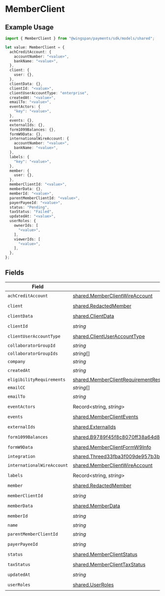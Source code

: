# MemberClient

## Example Usage

```typescript
import { MemberClient } from "@wingspan/payments/sdk/models/shared";

let value: MemberClient = {
  achCreditAccount: {
    accountNumber: "<value>",
    bankName: "<value>",
  },
  client: {
    user: {},
  },
  clientData: {},
  clientId: "<value>",
  clientUserAccountType: "enterprise",
  createdAt: "<value>",
  emailTo: "<value>",
  eventActors: {
    "key": "<value>",
  },
  events: {},
  externalIds: {},
  form1099Balances: {},
  formW9Data: {},
  internationalWireAccount: {
    accountNumber: "<value>",
    bankName: "<value>",
  },
  labels: {
    "key": "<value>",
  },
  member: {
    user: {},
  },
  memberClientId: "<value>",
  memberData: {},
  memberId: "<value>",
  parentMemberClientId: "<value>",
  payerPayeeId: "<value>",
  status: "Pending",
  taxStatus: "Failed",
  updatedAt: "<value>",
  userRoles: {
    ownerIds: [
      "<value>",
    ],
    viewerIds: [
      "<value>",
    ],
  },
};
```

## Fields

| Field                                                                                                                                                                             | Type                                                                                                                                                                              | Required                                                                                                                                                                          | Description                                                                                                                                                                       |
| --------------------------------------------------------------------------------------------------------------------------------------------------------------------------------- | --------------------------------------------------------------------------------------------------------------------------------------------------------------------------------- | --------------------------------------------------------------------------------------------------------------------------------------------------------------------------------- | --------------------------------------------------------------------------------------------------------------------------------------------------------------------------------- |
| `achCreditAccount`                                                                                                                                                                | [shared.MemberClientWireAccount](../../../sdk/models/shared/memberclientwireaccount.md)                                                                                           | :heavy_check_mark:                                                                                                                                                                | N/A                                                                                                                                                                               |
| `client`                                                                                                                                                                          | [shared.RedactedMember](../../../sdk/models/shared/redactedmember.md)                                                                                                             | :heavy_check_mark:                                                                                                                                                                | N/A                                                                                                                                                                               |
| `clientData`                                                                                                                                                                      | [shared.ClientData](../../../sdk/models/shared/clientdata.md)                                                                                                                     | :heavy_check_mark:                                                                                                                                                                | N/A                                                                                                                                                                               |
| `clientId`                                                                                                                                                                        | *string*                                                                                                                                                                          | :heavy_check_mark:                                                                                                                                                                | N/A                                                                                                                                                                               |
| `clientUserAccountType`                                                                                                                                                           | [shared.ClientUserAccountType](../../../sdk/models/shared/clientuseraccounttype.md)                                                                                               | :heavy_check_mark:                                                                                                                                                                | N/A                                                                                                                                                                               |
| `collaboratorGroupId`                                                                                                                                                             | *string*                                                                                                                                                                          | :heavy_minus_sign:                                                                                                                                                                | N/A                                                                                                                                                                               |
| `collaboratorGroupIds`                                                                                                                                                            | *string*[]                                                                                                                                                                        | :heavy_minus_sign:                                                                                                                                                                | N/A                                                                                                                                                                               |
| `company`                                                                                                                                                                         | *string*                                                                                                                                                                          | :heavy_minus_sign:                                                                                                                                                                | N/A                                                                                                                                                                               |
| `createdAt`                                                                                                                                                                       | *string*                                                                                                                                                                          | :heavy_check_mark:                                                                                                                                                                | N/A                                                                                                                                                                               |
| `eligibilityRequirements`                                                                                                                                                         | [shared.MemberClientRequirementResponse](../../../sdk/models/shared/memberclientrequirementresponse.md)[]                                                                         | :heavy_minus_sign:                                                                                                                                                                | N/A                                                                                                                                                                               |
| `emailCC`                                                                                                                                                                         | *string*[]                                                                                                                                                                        | :heavy_minus_sign:                                                                                                                                                                | N/A                                                                                                                                                                               |
| `emailTo`                                                                                                                                                                         | *string*                                                                                                                                                                          | :heavy_check_mark:                                                                                                                                                                | N/A                                                                                                                                                                               |
| `eventActors`                                                                                                                                                                     | Record<string, *string*>                                                                                                                                                          | :heavy_check_mark:                                                                                                                                                                | N/A                                                                                                                                                                               |
| `events`                                                                                                                                                                          | [shared.MemberClientEvents](../../../sdk/models/shared/memberclientevents.md)                                                                                                     | :heavy_check_mark:                                                                                                                                                                | N/A                                                                                                                                                                               |
| `externalIds`                                                                                                                                                                     | [shared.ExternalIds](../../../sdk/models/shared/externalids.md)                                                                                                                   | :heavy_check_mark:                                                                                                                                                                | N/A                                                                                                                                                                               |
| `form1099Balances`                                                                                                                                                                | [shared.B9789f45f8c8070ff38a64d80c2e4a8732ddaf329e46546474400d26f84c0f1c](../../../sdk/models/shared/b9789f45f8c8070ff38a64d80c2e4a8732ddaf329e46546474400d26f84c0f1c.md)         | :heavy_check_mark:                                                                                                                                                                | N/A                                                                                                                                                                               |
| `formW9Data`                                                                                                                                                                      | [shared.MemberClientFormW9Info](../../../sdk/models/shared/memberclientformw9info.md)                                                                                             | :heavy_check_mark:                                                                                                                                                                | N/A                                                                                                                                                                               |
| `integration`                                                                                                                                                                     | [shared.Threed33fba3f009de957b3be92fba006d6383af7e39f823cc1fd213506f6205100f](../../../sdk/models/shared/threed33fba3f009de957b3be92fba006d6383af7e39f823cc1fd213506f6205100f.md) | :heavy_minus_sign:                                                                                                                                                                | N/A                                                                                                                                                                               |
| `internationalWireAccount`                                                                                                                                                        | [shared.MemberClientWireAccount](../../../sdk/models/shared/memberclientwireaccount.md)                                                                                           | :heavy_check_mark:                                                                                                                                                                | N/A                                                                                                                                                                               |
| `labels`                                                                                                                                                                          | Record<string, *string*>                                                                                                                                                          | :heavy_check_mark:                                                                                                                                                                | N/A                                                                                                                                                                               |
| `member`                                                                                                                                                                          | [shared.RedactedMember](../../../sdk/models/shared/redactedmember.md)                                                                                                             | :heavy_check_mark:                                                                                                                                                                | N/A                                                                                                                                                                               |
| `memberClientId`                                                                                                                                                                  | *string*                                                                                                                                                                          | :heavy_check_mark:                                                                                                                                                                | N/A                                                                                                                                                                               |
| `memberData`                                                                                                                                                                      | [shared.MemberData](../../../sdk/models/shared/memberdata.md)                                                                                                                     | :heavy_check_mark:                                                                                                                                                                | N/A                                                                                                                                                                               |
| `memberId`                                                                                                                                                                        | *string*                                                                                                                                                                          | :heavy_check_mark:                                                                                                                                                                | N/A                                                                                                                                                                               |
| `name`                                                                                                                                                                            | *string*                                                                                                                                                                          | :heavy_minus_sign:                                                                                                                                                                | N/A                                                                                                                                                                               |
| `parentMemberClientId`                                                                                                                                                            | *string*                                                                                                                                                                          | :heavy_check_mark:                                                                                                                                                                | N/A                                                                                                                                                                               |
| `payerPayeeId`                                                                                                                                                                    | *string*                                                                                                                                                                          | :heavy_check_mark:                                                                                                                                                                | N/A                                                                                                                                                                               |
| `status`                                                                                                                                                                          | [shared.MemberClientStatus](../../../sdk/models/shared/memberclientstatus.md)                                                                                                     | :heavy_check_mark:                                                                                                                                                                | N/A                                                                                                                                                                               |
| `taxStatus`                                                                                                                                                                       | [shared.MemberClientTaxStatus](../../../sdk/models/shared/memberclienttaxstatus.md)                                                                                               | :heavy_check_mark:                                                                                                                                                                | N/A                                                                                                                                                                               |
| `updatedAt`                                                                                                                                                                       | *string*                                                                                                                                                                          | :heavy_check_mark:                                                                                                                                                                | N/A                                                                                                                                                                               |
| `userRoles`                                                                                                                                                                       | [shared.UserRoles](../../../sdk/models/shared/userroles.md)                                                                                                                       | :heavy_check_mark:                                                                                                                                                                | N/A                                                                                                                                                                               |